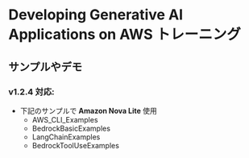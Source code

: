 # Developing Generative AI Applications on AWS トレーニング
## サンプルやデモ
### v1.2.4 対応: 

* 下記のサンプルで **Amazon Nova Lite** 使用
    - AWS_CLI_Examples
    - BedrockBasicExamples
    - LangChainExamples
    - BedrockToolUseExamples
